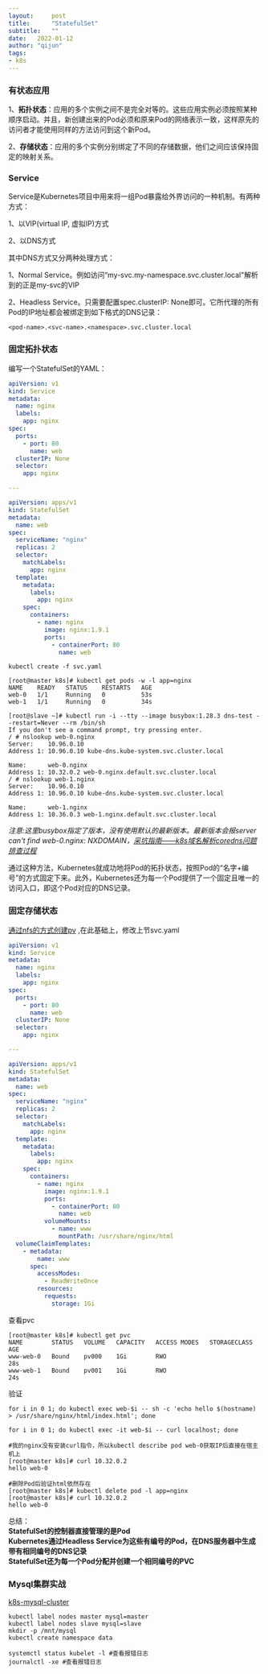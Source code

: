 ```yaml
---
layout:     post
title:      "StatefulSet"
subtitle:   ""
date:   2022-01-12
author: "qijun"
tags:
- k8s
---
```


### 有状态应用
1、**拓扑状态**：应用的多个实例之间不是完全对等的。这些应用实例必须按照某种顺序启动。并且，新创建出来的Pod必须和原来Pod的网络表示一致，这样原先的访问者才能使用同样的方法访问到这个新Pod。

2、**存储状态**：应用的多个实例分别绑定了不同的存储数据，他们之间应该保持固定的映射关系。

### Service
Service是Kubernetes项目中用来将一组Pod暴露给外界访问的一种机制。有两种方式：

1、以VIP(virtual IP, 虚拟IP)方式

2、以DNS方式

其中DNS方式又分两种处理方式：

1、Normal Service。例如访问“my-svc.my-namespace.svc.cluster.local"解析到的正是my-svc的VIP

2、Headless Service。只需要配置spec.clusterIP: None即可。它所代理的所有Pod的IP地址都会被绑定到如下格式的DNS记录：
```aidl
<pod-name>.<svc-name>.<namespace>.svc.cluster.local
```

### 固定拓扑状态
编写一个StatefulSet的YAML：
```yaml
apiVersion: v1
kind: Service
metadata:
  name: nginx
  labels:
    app: nginx
spec:
  ports:
    - port: 80
      name: web
  clusterIP: None
  selector:
    app: nginx

---

apiVersion: apps/v1
kind: StatefulSet
metadata:
  name: web
spec:
  serviceName: "nginx"
  replicas: 2
  selector:
    matchLabels:
      app: nginx
  template:
    metadata:
      labels:
        app: nginx
    spec:
      containers:
        - name: nginx
          image: nginx:1.9.1
          ports:
            - containerPort: 80
              name: web
```

```aidl
kubectl create -f svc.yaml

[root@master k8s]# kubectl get pods -w -l app=nginx
NAME    READY   STATUS    RESTARTS   AGE
web-0   1/1     Running   0          53s
web-1   1/1     Running   0          34s
```

```aidl
[root@slave ~]# kubectl run -i --tty --image busybox:1.28.3 dns-test --restart=Never --rm /bin/sh
If you don't see a command prompt, try pressing enter.
/ # nslookup web-0.nginx
Server:    10.96.0.10
Address 1: 10.96.0.10 kube-dns.kube-system.svc.cluster.local

Name:      web-0.nginx
Address 1: 10.32.0.2 web-0.nginx.default.svc.cluster.local
/ # nslookup web-1.nginx
Server:    10.96.0.10
Address 1: 10.96.0.10 kube-dns.kube-system.svc.cluster.local

Name:      web-1.nginx
Address 1: 10.36.0.3 web-1.nginx.default.svc.cluster.local

```

*注意:这里busybox指定了版本，没有使用默认的最新版本。最新版本会报server can't find web-0.nginx: NXDOMAIN，[采坑指南——k8s域名解析coredns问题排查过程](https://zhuanlan.zhihu.com/p/89898164)*

通过这种方法，Kubernetes就成功地将Pod的拓扑状态，按照Pod的“名字+编号”的方式固定下来。此外，Kubernetes还为每一个Pod提供了一个固定且唯一的访问入口，即这个Pod对应的DNS记录。

### 固定存储状态
[通过nfs的方式创建pv](https://operhero.github.io/2022/01/12/pv/) ,在此基础上，修改上节svc.yaml
```yaml
apiVersion: v1
kind: Service
metadata:
  name: nginx
  labels:
    app: nginx
spec:
  ports:
    - port: 80
      name: web
  clusterIP: None
  selector:
    app: nginx

---

apiVersion: apps/v1
kind: StatefulSet
metadata:
  name: web
spec:
  serviceName: "nginx"
  replicas: 2
  selector:
    matchLabels:
      app: nginx
  template:
    metadata:
      labels:
        app: nginx
    spec:
      containers:
        - name: nginx
          image: nginx:1.9.1
          ports:
            - containerPort: 80
              name: web
          volumeMounts:
            - name: www
              mountPath: /usr/share/nginx/html
  volumeClaimTemplates:
    - metadata:
        name: www
      spec:
        accessModes:
          - ReadWriteOnce
        resources:
          requests:
            storage: 1Gi
```

查看pvc
```aidl
[root@master k8s]# kubectl get pvc
NAME        STATUS   VOLUME   CAPACITY   ACCESS MODES   STORAGECLASS   AGE
www-web-0   Bound    pv000    1Gi        RWO                           28s
www-web-1   Bound    pv001    1Gi        RWO                           24s
```

验证
```aidl
for i in 0 1; do kubectl exec web-$i -- sh -c 'echo hello $(hostname) > /usr/share/nginx/html/index.html'; done

for i in 0 1; do kubectl exec -it web-$i -- curl localhost; done

#我的nginx没有安装curl指令，所以kubectl describe pod web-0获取IP后直接在宿主机上
[root@master k8s]# curl 10.32.0.2
hello web-0
 
#删除Pod后验证html依然存在
[root@master k8s]# kubectl delete pod -l app=nginx
[root@master k8s]# curl 10.32.0.2
hello web-0
```

总结：  
**StatefulSet的控制器直接管理的是Pod**  
**Kubernetes通过Headless Service为这些有编号的Pod，在DNS服务器中生成带有相同编号的DNS记录**  
**StatefulSet还为每一个Pod分配并创建一个相同编号的PVC**  

### Mysql集群实战
[k8s-mysql-cluster](https://github.com/xiaochaoren/k8s-mysql-cluster.git)

```
kubectl label nodes master mysql=master
kubectl label nodes slave mysql=slave
mkdir -p /mnt/mysql
kubectl create namespace data

systemctl status kubelet -l #查看报错日志
journalctl -xe #查看报错日志
```